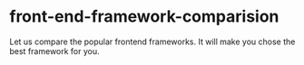 # front-end-framework-comparision
Let us compare the popular frontend frameworks. It will make you chose the best framework for you.
